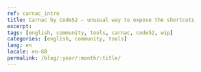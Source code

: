 ```yaml
---
ref: carnac_intro
title: Carnac by Code52 – unusual way to expose the shortcuts
excerpt: 
tags: [english, community, tools, carnac, code52, wip]
categories: [english, community, tools]
lang: en
locale: en-GB
permalink: /blog/:year/:month/:title/
---
```


